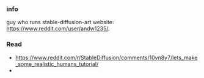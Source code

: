 ### info

guy who runs stable-diffusion-art website: https://www.reddit.com/user/andw1235/.

### Read

- https://www.reddit.com/r/StableDiffusion/comments/10yn8y7/lets_make_some_realistic_humans_tutorial/
-
